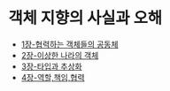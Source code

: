# 객체 지향의 사실과 오해

* [1장-협력하는 객체들의 공동체](./1장-협력하는객체들의공동체.md)
* [2장-이상한 나라의 객체](./2장-이상한나라의객체.md)
* [3장-타입과 추상화](./3장-타입과추상화.md)
* [4장-역할,책임,협력](./4장-역할,책임,협력.md)